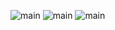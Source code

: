 ![main](https://github.com/KangMinJin/PHPFULLSTACK/assets/126547636/f641f2c4-5692-46f9-8971-b3b597f6627a)
![main](https://github.com/KangMinJin/PHPFULLSTACK/assets/126547636/f616d9ad-0275-4347-979d-1c82eb3f47b2)
![main](https://github.com/KangMinJin/PHPFULLSTACK/assets/126547636/df59170c-5aa8-45ff-a3af-c8e8898aa68c)
